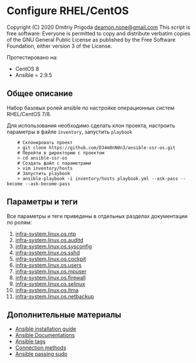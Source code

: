 # Configure RHEL/CentOS
Copyright (C) 2020 Dmitriy Prigoda deamon.none@gmail.com This script is free software: Everyone is permitted to copy and distribute verbatim copies of the GNU General Public License as published by the Free Software Foundation, either version 3 of the License.

Протестировано на:
- CentOS 8 
- Ansible = 2.9.5

## Общее описание
Набор базовых ролей ansible по настройке операционных систем RHEL/CentOS 7/8.

Для использования необходимо сделать клон проекта, настроить параметры в файле `inventory`, запустить `playbook`

```
    # Склонировать проект
    > git clone https://github.com/D34m0nN0n3/ansible-ssr-os.git
    # Перейти в директорию с проектом
    > cd ansible-ssr-os
    # Создать файл с параметрами
    > vim inventory/hosts
    # Запустить playbook
    > ansible-playbook -i inventory/hosts playbook.yml --ask-pass --become --ask-become-pass
```
## Параметры и теги
Все параметры и теги приведены в отдельных разделах документации по ролям:

1.  [infra-system.linux.os.ntp](docs/roles/ntpclient.md)
2.  [infra-system.linux.os.auditd](docs/roles/auditd.md)
3.  [infra-system.linux.os.sysconfig](docs/roles/sysconfig.md)
4.  [infra-system.linux.os.sshd](docs/roles/sshd.md)
5.  [infra-system.linux.os.cockpit](docs/roles/cockpit.md)
6.  [infra-system.linux.os.users](docs/roles/users.md)
7.  [infra-system.linux.os.mpuser](docs/roles/mpuser.md)
8.  [infra-system.linux.os.firewall](docs/roles/firewall.md)
9.  [infra-system.linux.os.selinux](docs/roles/selinux.md)
10. [infra-system.linux.os.itma](docs/roles/itma.md)
11. [infra-system.linux.os.netbackup](docs/roles/netbackup.md)

## Дополнительные материалы

- [Ansible installation guide](https://docs.ansible.com/ansible/latest/installation_guide/intro_installation.html)
- [Ansible Documentations](https://docs.ansible.com/)
- [Ansible tags](https://docs.ansible.com/ansible/latest/user_guide/playbooks_tags.html)
- [Connection methods](https://docs.ansible.com/ansible/latest/user_guide/connection_details.html)
- [Ansible passing sudo](https://8gwifi.org/docs/ansible-sudo-ssh-password.jsp)
